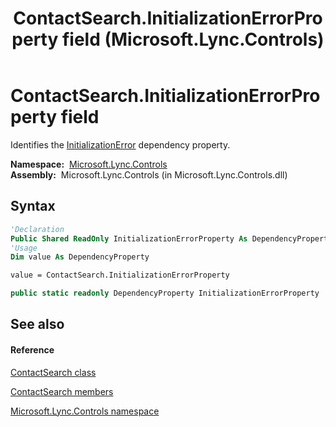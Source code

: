 ﻿---
title: ContactSearch.InitializationErrorProperty field (Microsoft.Lync.Controls)
TOCTitle: InitializationErrorProperty field
ms:assetid: F:Microsoft.Lync.Controls.ContactSearch.InitializationErrorProperty_DI_3_UC_OCS14MrefLyncWPF
ms:mtpsurl: https://msdn.microsoft.com/en-us/library/microsoft.lync.controls.contactsearch.initializationerrorproperty_di_3_uc_ocs14mreflyncwpf(v=office.15)
ms:contentKeyID: 48591192
ms.date: 07/28/2014
mtps_version: v=office.15
f1_keywords:
- Microsoft.Lync.Controls.ContactSearch.InitializationErrorProperty
dev_langs:
- CSharp
- JScript
- VB
- other
---

# ContactSearch.InitializationErrorProperty field

Identifies the [InitializationError](contactsearch-initializationerror-property-microsoft-lync-controls_1.md) dependency property.

**Namespace:**  [Microsoft.Lync.Controls](microsoft-lync-controls-namespace_1.md)  
**Assembly:**  Microsoft.Lync.Controls (in Microsoft.Lync.Controls.dll)

## Syntax

``` vb
'Declaration
Public Shared ReadOnly InitializationErrorProperty As DependencyProperty
'Usage
Dim value As DependencyProperty

value = ContactSearch.InitializationErrorProperty
```

``` csharp
public static readonly DependencyProperty InitializationErrorProperty
```

## See also

#### Reference

[ContactSearch class](contactsearch-class-microsoft-lync-controls_1.md)

[ContactSearch members](contactsearch-members-microsoft-lync-controls_1.md)

[Microsoft.Lync.Controls namespace](microsoft-lync-controls-namespace_1.md)

